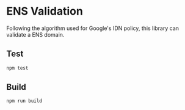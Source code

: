 # ENS Validation

Following the algorithm used for Google's IDN policy, this library can validate a ENS domain.

## Test

```sh
npm test
```

## Build

```sh
npm run build
```
